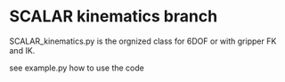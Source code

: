 # SCALAR kinematics branch


SCALAR_kinematics.py is the orgnized class for 6DOF or with gripper FK and IK.

see example.py how to use the code
